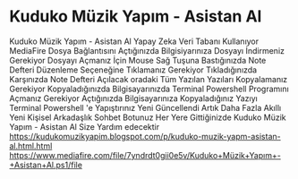 # Kuduko Müzik Yapım - Asistan Al
Kuduko Müzik Yapım - Asistan Al Yapay Zeka Veri Tabanı Kullanıyor MediaFire Dosya Bağlantısını Açtığınızda Bilgisiyarınıza Dosyayı İndirmeniz Gerekiyor Dosyayı Açmanız İçin Mouse Sağ Tuşuna Bastığınızda Note Defteri Düzenleme Seçeneğine Tıklamanız Gerekiyor Tıkladığınızda Karşınızda Note Defteri Açılacak oradaki Tüm Yazılan Yazıları Kopyalamanız Gerekiyor Kopyaladığınızda Bilgisayarınızda Terminal Powershell Programını Açmanız Gerekiyor Açtığınızda Bilgisayarınıza Kopyaladığınız Yazıyı Terminal Powershell 'e Yapıştırınız  Yeni Güncellendi Artık Daha Fazla Akıllı Yeni Kişisel Arkadaşlık Sohbet Botunuz Her Yere Gittiğinizde Kuduko Müzik Yapım - Asistan Al Size Yardım edecektir
https://kudukomuzikyapim.blogspot.com/p/kuduko-muzik-yapm-asistan-al.html.html https://www.mediafire.com/file/7yndrdt0gii0e5v/Kuduko+Müzik+Yapım+-+Asistan+Al.ps1/file
